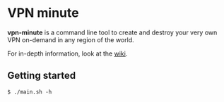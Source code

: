 # VPN minute

**vpn-minute** is a command line tool to create and destroy your very own VPN on-demand in any region of the world.

For in-depth information, look at the [wiki](https://gitlab.com/gui-don/vpn-minute/-/wikis/home).

## Getting started

`$ ./main.sh -h`
